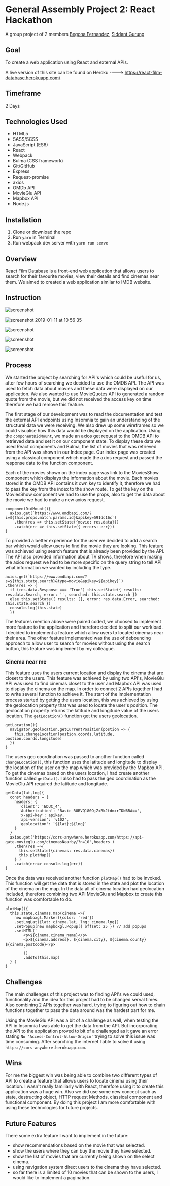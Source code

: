 # General Assembly Project 2: React Hackathon

A group project of 2 members [Begona Fernandez](https://github.com/aguairon), [Siddant Gurung](https://github.com/Siddant)

## Goal

To create a web application using React and external APIs.

A live version of this site can be found on Heroku ----> https://react-film-database.herokuapp.com/

## Timeframe
2 Days

## Technologies Used
* HTML5
* SASS/SCSS
* JavaScript (ES6)
* React
* Webpack
* Bulma (CSS framework)
* Git/GitHub
* Express
* Request-promise
* axios
* OMDb API
* MovieGlu API
* Mapbox API
* Node.js

## Installation
1. Clone or download the repo
2. Run ```yarn``` in Terminal
3. Run webpack dev server with ```yarn run serve```

## Overview
React Film Database is a front-end web application that allows users to search for their favourite movies, view their details and find cinemas near them. We aimed to created a web application similar to IMDB website.

## Instruction
![screenshot](https://user-images.githubusercontent.com/5802969/55035646-62df2200-5010-11e9-9003-18f0d8b8033e.png)

![screenshot 2019-01-11 at 10 56 35](https://user-images.githubusercontent.com/5802969/55035729-a33ea000-5010-11e9-93a7-aaf616e92968.png)


![screenshot](https://user-images.githubusercontent.com/5802969/55035650-6377b880-5010-11e9-876c-fe68e397880c.png)


![screenshot](https://user-images.githubusercontent.com/5802969/55035644-62df2200-5010-11e9-8068-6061fde8364b.png)

![screenshot](https://user-images.githubusercontent.com/5802969/55035633-5d81d780-5010-11e9-9c9e-179be8a834c1.png)

## Process
We started the project by searching for API's which could be useful for us, after few hours of searching we decided to use the OMDB API. The API was used to fetch data about movies and these data were displayed on our application. We also wanted to use MovieQuotes API to generated a random quote from the movie, but we did not received the access key on time therefore we had remove this feature.

The first stage of our development was to read the documentation and test the external API endpoints using Insomnia to gain an understanding of the structural data we were receiving. We also drew up some wireframes so we could visualise how this data would be displayed on the application. Using the ```componentDidMount```, we made an axios get request to the OMDB API to retrieved data and set it on our component state. To display these data we used React components and Bulma, the list of movies that was retrieved from the API was shown in our Index page. Our index page was created using a classical component which made the axios request and passed the response data to the function component.

Each of the movies shown on the index page was link to the MoviesShow component which displays the information about the movie. Each movies stored in the OMDB API contains it own key to identify it, therefore we had to pass the key from the index to the show route. To get the key on the MoviesShow component we had to use the props, also to get the data about the movie we had to make a new axios request.

```
componentDidMount(){
  axios.get(`https://www.omdbapi.com/?i=${this.props.match.params.id}&apikey=591dc16c`)
    .then(res => this.setState({movie: res.data}))
    .catch(err => this.setState({ errors: err}))
}
```

To provided a better experience for the user we decided to add a search bar which would allow users to find the movie they are looking. This feature was achieved using search feature that is already been provided by the API. The API also provided information about TV shows, therefore when making the axios request we had to be more specific on the query string to tell API what information we wanted by including the type.  

```
axios.get(`https://www.omdbapi.com/?s=${this.state.search}&type=movie&apikey=${apikey}`)
.then(res => {
  if (res.data.Response === 'True') this.setState({ results: res.data.Search, error: '', searched: this.state.search })
  else this.setState({ results: [], error: res.data.Error, searched: this.state.search })
  console.log(this.state)
  })
  ```
The features mention above were paired coded, we choosed to implement more feature to the application and therefore decided to split our workload. I decided to implement a feature which allow users to located cinemas near their area. The other feature implemented was the use of debouncing approach to allow user to search for movies without using the search button, this feature was implement by my
colleague.

### Cinema near me
This feature uses the users current location and display the cinema that are closet to the users. This feature was achieved by using two API's, MovieGlu API was used to find cinemas closet to the user and Mapbox API was used to display the cinema on the map. In order to connect 2 APIs together I had to write several function to achieve it. The start of the implementation process started by getting the users location, this was achieved by using the geolocation property that was used to locate the user's position. The geolocation property returns the latitude and longitude value of the users location. The ```getLocation()``` function get the users geolocation.
```
getLocation(){
  navigator.geolocation.getCurrentPosition(postion => {
    this.changeLocation(postion.coords.latitude, postion.coords.longitude)
  })
}
```

The users geo coordination was passed to another function called ```changeLocation()```, this function uses the latitude and longitude to display the location of the user on the map which was provided by the Mapbox API. To get the cinemas based on the users location, I had create another function called ```getData()```. I also had to pass the geo coordination as the MovieGlu API required the latitude and longitude.

```
getData(lat,lng){
  const headers = {
    headers: {
      'client': 'EDUC_4',
      'Authorization': 'Basic RURVQ180OjZxRkJtdmxrTDN6RA==',
      'x-api-key': apikey,
      'api-version': 'v102',
      'geolocation': `${lat};${lng}`
    }
  }
  axios.get('https://cors-anywhere.herokuapp.com/https://api-gate.movieglu.com/cinemasNearby/?n=10',headers )
    .then(res =>{
      this.setState({cinemas: res.data.cinemas})
      this.plotMap()
    } )
    .catch(err=> console.log(err))
}
```
Once the data was received another function ```plotMap()``` had to be invoked. This function will get the data that is stored in the state and plot the location of the cinema on the map. In the data all of cinema location had geolocation included, therefore combining two API MovieGlu and Mapbox to create this function was comfortable to do.

```
plotMap(){
  this.state.cinemas.map(cinema =>{
    new mapboxgl.Marker({color: 'red'})
    .setLngLat({lat: cinema.lat, lng: cinema.lng})
    .setPopup(new mapboxgl.Popup({ offset: 25 }) // add popups
    .setHTML(`
        <p>${cinema.cinema_name}</p>
        <p>${cinema.address}, ${cinema.city}, ${cinema.county} ${cinema.postcode}</p>
        `
        ))
        .addTo(this.map)
  } )
}
```

## Challenges
The main challenges of this project was to finding API's we could used, functionality and the idea for this project had to be changed serval times. Also combining 2 APIs together was hard, trying to figuring out how to chain functions together to pass the data around was the hardest part for me.

Using the MovieGlu API was a bit of a challenge as well, when testing the API in Insomnia I was able to get the data from the API. But incorporating the API to the application proved to bit of a challenged as it gave an error stating ```No 'Access-Control-Allow-Origin'``` trying to solve this issue was time consuming. After searching the internet I able to solve it using ```https://cors-anywhere.herokuapp.com```.

## Wins
For me the biggest win was being able to combine two different types of API to create a feature that allows users to locate cinema using their location. I wasn't really familiarly with React, therefore using it to create this application was a huge win. Also we did use some new concept such as state, destructing object, HTTP request Methods, classical component and functional component. By doing this project I am more comfortable with using these technologies for future projects.

## Future Features
There some extra feature I want to implement in the future:
* show recommendations based on the movie that was selected.
* show the users where they can buy the movie they have selected.
* show the list of movies that are currently being shown on the select cinema.
* using navigation system direct users to the cinema they have selected.
* so far there is a limited of 10 movies that can be shown to the users, I would like to implement a pagination.
